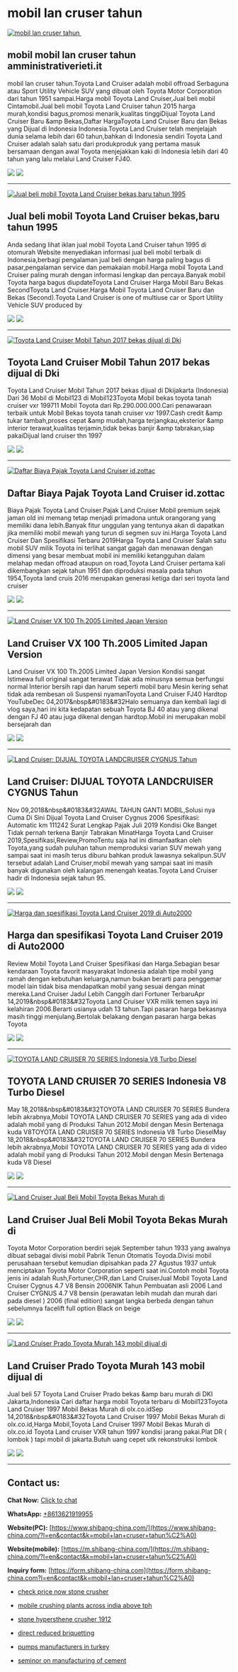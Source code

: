 # mobil lan cruser tahun 

<a href="https://swt.shibang-china.com/?l=en&img&k=mobil+lan+cruser+tahun%C2%A0" target="_blank">![mobil lan cruser tahun ](http://static.shibang-china.com/all-800x300/1109.jpg)</a>

## mobil mobil lan cruser tahun amministrativerieti.it
mobil lan cruser tahun.Toyota Land Cruiser adalah mobil offroad Serbaguna atau Sport Utility Vehicle SUV yang dibuat oleh Toyota Motor Corporation dari tahun 1951 sampai.Harga mobil Toyota Land Cruiser,Jual beli mobil Cintamobil.Jual beli mobil Toyota Land Cruiser tahun 2015 harga murah,kondisi bagus,promosi menarik,kualitas tinggiDijual Toyota Land Cruiser Baru &amp Bekas,Daftar HargaToyota Land Cruiser Baru dan Bekas yang Dijual di Indonesia Indonesia.Toyota Land Cruiser telah menjelajah dunia selama lebih dari 60 tahun,bahkan di Indonesia sendiri Toyota Land Cruiser adalah salah satu dari produkproduk yang pertama masuk bersamaan dengan awal Toyota menjejakkan kaki di Indonesia lebih dari 40 tahun yang lalu melalui Land Cruiser FJ40.


<a href="https://whatsapp.shibangsoft.com/WhatsApp.php" target="_blank" title="WhatsApp">![](http://static.shibang-china.com/icon/whatsapp.png)</a> <a href="https://swt.shibang-china.com/?l=en&icon&k=mobil+lan+cruser+tahun%C2%A0" target="_blank">![](http://static.shibang-china.com/icon/chat-en.png)</a>

---

<a href="https://swt.shibang-china.com/?l=en&img&k=mobil+lan+cruser+tahun%C2%A0" target="_blank">![Jual beli mobil Toyota Land Cruiser bekas,baru tahun 1995](http://static.shibang-china.com/all-800x300/333.jpg)</a>

## Jual beli mobil Toyota Land Cruiser bekas,baru tahun 1995
Anda sedang lihat iklan jual mobil Toyota Land Cruiser tahun 1995 di otomurah Website menyediakan informasi jual beli mobil terbaik di Indonesia,berbagi pengalaman jual beli dengan harga paling bagus di pasar,pengalaman service dan pemakaian mobil.Harga mobil Toyota Land Cruiser paling murah dengan informasi lengkap dan percaya.Banyak mobil Toyota harga bagus diupdateToyota Land Cruiser Harga Mobil Baru Bekas SecondToyota Land Cruiser.Harga Mobil Toyota Land Cruiser Baru dan Bekas (Second).Toyota Land Cruiser is one of multiuse car or Sport Utility Vehicle SUV produced by


<a href="https://whatsapp.shibangsoft.com/WhatsApp.php" target="_blank" title="WhatsApp">![](http://static.shibang-china.com/icon/whatsapp.png)</a> <a href="https://swt.shibang-china.com/?l=en&icon&k=mobil+lan+cruser+tahun%C2%A0" target="_blank">![](http://static.shibang-china.com/icon/chat-en.png)</a>

---

<a href="https://swt.shibang-china.com/?l=en&img&k=mobil+lan+cruser+tahun%C2%A0" target="_blank">![Toyota Land Cruiser Mobil Tahun 2017 bekas dijual di Dki](http://static.shibang-china.com/all-800x300/208.jpg)</a>

## Toyota Land Cruiser Mobil Tahun 2017 bekas dijual di Dki
Toyota Land Cruiser Mobil Tahun 2017 bekas dijual di Dkijakarta (Indonesia) Dari 36 Mobil di Mobil123 di Mobil123Toyota Mobil bekas toyota tanah cruiser vxr 199711 Mobil Toyota dari Rp.290.000.000.Cari penawaraan terbaik untuk Mobil Bekas toyota tanah cruiser vxr 1997.Cash credit &amp tukar tambah,proses cepat &amp mudah,harga terjangkau,eksterior &amp interior terawat,kualitas terjamin,tidak bekas banjir &amp tabrakan,siap pakaiDijual land cruiser thn 1997


<a href="https://whatsapp.shibangsoft.com/WhatsApp.php" target="_blank" title="WhatsApp">![](http://static.shibang-china.com/icon/whatsapp.png)</a> <a href="https://swt.shibang-china.com/?l=en&icon&k=mobil+lan+cruser+tahun%C2%A0" target="_blank">![](http://static.shibang-china.com/icon/chat-en.png)</a>

---

<a href="https://swt.shibang-china.com/?l=en&img&k=mobil+lan+cruser+tahun%C2%A0" target="_blank">![Daftar Biaya Pajak Toyota Land Cruiser id.zottac](http://static.shibang-china.com/all-800x300/1457.jpg)</a>

## Daftar Biaya Pajak Toyota Land Cruiser id.zottac
Biaya Pajak Toyota Land Cruiser.Pajak Land Cruiser Mobil premium sejak jaman old ini memang tetap menjadi primadona untuk orangorang yang memiliki dana lebih.Banyak fitur unggulan yang tentunya akan di dapatkan jika memiliki mobil mewah yang turun di segmen suv ini.Harga Toyota Land Cruiser Dan Spesifikasi Terbaru 2019Harga Toyota Land Cruiser Salah satu mobil SUV milik Toyota ini terlihat sangat gagah dan menawan dengan dimensi yang besar membuat mobil ini memiliki ketangguhan dalam melahap medan offroad ataupun on road,Toyota Land Cruiser pertama kali dikembangkan sejak tahun 1951 dan diproduksi masala pada tahun 1954,Toyota land cruis 2016 merupakan generasi ketiga dari seri toyota land cruiser


<a href="https://whatsapp.shibangsoft.com/WhatsApp.php" target="_blank" title="WhatsApp">![](http://static.shibang-china.com/icon/whatsapp.png)</a> <a href="https://swt.shibang-china.com/?l=en&icon&k=mobil+lan+cruser+tahun%C2%A0" target="_blank">![](http://static.shibang-china.com/icon/chat-en.png)</a>

---

<a href="https://swt.shibang-china.com/?l=en&img&k=mobil+lan+cruser+tahun%C2%A0" target="_blank">![Land Cruiser VX 100 Th.2005 Limited Japan Version](http://static.shibang-china.com/all-800x300/266.jpg)</a>

## Land Cruiser VX 100 Th.2005 Limited Japan Version
Land Cruiser VX 100 Th.2005 Limited Japan Version Kondisi sangat Istimewa full original sangat terawat Tidak ada minusnya semua berfungsi normal Interior bersih rapi dan harum seperti mobil baru Mesin kering sehat tidak ada rembesan oli Suspensi nyamanToyota Land Cruiser FJ40 Hardtop YouTubeDec 04,2017&nbsp&#0183&#32Halo semuanya dan kembali lagi di vlog saya,hari ini kita kedapatan sebuah Toyota BJ 40 atau yang dikenal dengan FJ 40 atau juga dikenal dengan hardtop.Mobil ini merupakan mobil bersejarah dan


<a href="https://whatsapp.shibangsoft.com/WhatsApp.php" target="_blank" title="WhatsApp">![](http://static.shibang-china.com/icon/whatsapp.png)</a> <a href="https://swt.shibang-china.com/?l=en&icon&k=mobil+lan+cruser+tahun%C2%A0" target="_blank">![](http://static.shibang-china.com/icon/chat-en.png)</a>

---

<a href="https://swt.shibang-china.com/?l=en&img&k=mobil+lan+cruser+tahun%C2%A0" target="_blank">![Land Cruiser: DIJUAL TOYOTA LANDCRUISER CYGNUS Tahun](http://static.shibang-china.com/all-800x300/911.jpg)</a>

## Land Cruiser: DIJUAL TOYOTA LANDCRUISER CYGNUS Tahun
Nov 09,2018&nbsp&#0183&#32AWAL TAHUN GANTI MOBIL,Solusi nya Cuma Di Sini Dijual Toyota Land Cruiser Cygnus 2006 Spesifikasi: Automatic km 111242 Surat Lengkap Pajak Juli 2019 Kondisi Oke Banget Tidak pernah terkena Banjir Tabrakan MinatHarga Toyota Land Cruiser 2019,Spesifikasi,Review,PromoTentu saja hal ini dimanfaatkan oleh Toyota,yang sudah puluhan tahun memproduksi varian SUV mewah yang sampai saat ini masih terus diburu bahkan produk lawasnya sekalipun.SUV tersebut adalah Land Cruiser,mobil mewah yang sampai saat ini masih banyak digunakan oleh kalangan menengah keatas.Toyota Land Cruiser hadir di Indonesia sejak tahun 95.


<a href="https://whatsapp.shibangsoft.com/WhatsApp.php" target="_blank" title="WhatsApp">![](http://static.shibang-china.com/icon/whatsapp.png)</a> <a href="https://swt.shibang-china.com/?l=en&icon&k=mobil+lan+cruser+tahun%C2%A0" target="_blank">![](http://static.shibang-china.com/icon/chat-en.png)</a>

---

<a href="https://swt.shibang-china.com/?l=en&img&k=mobil+lan+cruser+tahun%C2%A0" target="_blank">![Harga dan spesifikasi Toyota Land Cruiser 2019 di Auto2000](http://static.shibang-china.com/all-800x300/672.jpg)</a>

## Harga dan spesifikasi Toyota Land Cruiser 2019 di Auto2000
Review Mobil Toyota Land Cruiser Spesifikasi dan Harga.Sebagian besar kendaraan Toyota favorit masyarakat Indonesia adalah tipe mobil yang ramah dengan kebutuhan keluarga,namun bukan berarti para penggemar model lain tidak bisa mendapatkan mobil yang sesuai dengan minat mereka.Land Cruiser Jadul Lebih Canggih dari Fortuner TerbaruApr 14,2019&nbsp&#0183&#32Toyota Land Cruiser VXR milik temen saya ini kelahiran 2006.Berarti usianya udah 13 tahun.Tapi pasaran harga bekasnya masih tinggi menjulang.Bertolak belakang dengan pasaran harga bekas Toyota


<a href="https://whatsapp.shibangsoft.com/WhatsApp.php" target="_blank" title="WhatsApp">![](http://static.shibang-china.com/icon/whatsapp.png)</a> <a href="https://swt.shibang-china.com/?l=en&icon&k=mobil+lan+cruser+tahun%C2%A0" target="_blank">![](http://static.shibang-china.com/icon/chat-en.png)</a>

---

<a href="https://swt.shibang-china.com/?l=en&img&k=mobil+lan+cruser+tahun%C2%A0" target="_blank">![TOYOTA LAND CRUISER 70 SERIES Indonesia V8 Turbo Diesel](http://static.shibang-china.com/all-800x300/1172.jpg)</a>

## TOYOTA LAND CRUISER 70 SERIES Indonesia V8 Turbo Diesel
May 18,2018&nbsp&#0183&#32TOYOTA LAND CRUISER 70 SERIES Bundera lebih akrabnya,Mobil TOYOTA LAND CRUISER 70 SERIES yang ada di video adalah mobil yang di Produksi Tahun 2012.Mobil dengan Mesin Bertenaga kuda V8TOYOTA LAND CRUISER 70 SERIES Indonesia V8 Turbo DieselMay 18,2018&nbsp&#0183&#32TOYOTA LAND CRUISER 70 SERIES Bundera lebih akrabnya,Mobil TOYOTA LAND CRUISER 70 SERIES yang ada di video adalah mobil yang di Produksi Tahun 2012.Mobil dengan Mesin Bertenaga kuda V8 Diesel


<a href="https://whatsapp.shibangsoft.com/WhatsApp.php" target="_blank" title="WhatsApp">![](http://static.shibang-china.com/icon/whatsapp.png)</a> <a href="https://swt.shibang-china.com/?l=en&icon&k=mobil+lan+cruser+tahun%C2%A0" target="_blank">![](http://static.shibang-china.com/icon/chat-en.png)</a>

---

<a href="https://swt.shibang-china.com/?l=en&img&k=mobil+lan+cruser+tahun%C2%A0" target="_blank">![Land Cruiser Jual Beli Mobil Toyota Bekas Murah di](http://static.shibang-china.com/all-800x300/497.jpg)</a>

## Land Cruiser Jual Beli Mobil Toyota Bekas Murah di
Toyota Motor Corporation berdiri sejak September tahun 1933 yang awalnya dibuat sebagai divisi mobil Pabrik Tenun Otomatis Toyoda.Divisi mobil perusahaan tersebut kemudian dipisahkan pada 27 Agustus 1937 untuk menciptakan Toyota Motor Corporation seperti saat ini.Contoh mobil Toyota jenis ini adalah Rush,Fortuner,CHR,dan Land CruiserJual Mobil Toyota Land Cruiser Cygnus 4.7 V8 Bensin 2006NIK Tahun Pembuatan asli 2006 Land Cruiser CYGNUS 4.7 V8 bensin (perawatan lebih mudah dan murah dari pada diesel ) 2006 (final edition) sangat langka berbeda dengan tahun sebelumnya facelift full option Black on beige


<a href="https://whatsapp.shibangsoft.com/WhatsApp.php" target="_blank" title="WhatsApp">![](http://static.shibang-china.com/icon/whatsapp.png)</a> <a href="https://swt.shibang-china.com/?l=en&icon&k=mobil+lan+cruser+tahun%C2%A0" target="_blank">![](http://static.shibang-china.com/icon/chat-en.png)</a>

---

<a href="https://swt.shibang-china.com/?l=en&img&k=mobil+lan+cruser+tahun%C2%A0" target="_blank">![Land Cruiser Prado Toyota Murah 143 mobil dijual di](http://static.shibang-china.com/all-800x300/784.jpg)</a>

## Land Cruiser Prado Toyota Murah 143 mobil dijual di
Jual beli 57 Toyota Land Cruiser Prado bekas &amp baru murah di DKI Jakarta,Indonesia Cari daftar harga mobil Toyota terbaru di Mobil123Toyota Land Cruiser 1997 Mobil Bekas Murah di olx.co.idSep 14,2018&nbsp&#0183&#32Toyota Land Cruiser 1997 Mobil Bekas Murah di olx.co.id,Harga Mobil,Toyota Land Cruiser 1997 Mobil Bekas Murah di olx.co.id Toyota Land cruiser VXR tahun 1997 kondisi jarang pakai.Plat DR ( lombok ) tapi mobil di jakarta.Butuh uang cepet utk rekonstruksi lombok


<a href="https://whatsapp.shibangsoft.com/WhatsApp.php" target="_blank" title="WhatsApp">![](http://static.shibang-china.com/icon/whatsapp.png)</a> <a href="https://swt.shibang-china.com/?l=en&icon&k=mobil+lan+cruser+tahun%C2%A0" target="_blank">![](http://static.shibang-china.com/icon/chat-en.png)</a>

---
## Contact us:

**Chat Now:** [Click to chat](https://swt.shibang-china.com?l=en&contact&k=mobil+lan+cruser+tahun%C2%A0)

**WhatsApp:**  [+8613621919955](https://whatsapp.shibangsoft.com/WhatsApp.php)

**Website(PC):** [https://www.shibang-china.com/](https://www.shibang-china.com/?l=en&contact&k=mobil+lan+cruser+tahun%C2%A0)

**Website(mobile):** [https://m.shibang-china.com/](https://m.shibang-china.com/?l=en&contact&k=mobil+lan+cruser+tahun%C2%A0)

**Inquiry form:** [https://form.shibang-china.com](https://form.shibang-china.com?l=en&contact&k=mobil+lan+cruser+tahun%C2%A0)

* [check price now stone crusher](../118/check%20price%20now%20stone%20crusher.md)

* [mobile crushing plants across india above tph](../117/mobile%20crushing%20plants%20across%20india%20above%20tph.md)

* [stone hypersthene crusher 1912](../124/stone%20hypersthene%20crusher%201912.md)

* [direct reduced briquetting](../118/direct%20reduced%20briquetting.md)

* [pumps manufacturers in turkey](../118/pumps%20manufacturers%20in%20turkey.md)

* [seminor on manufacturing of cement](../120/seminor%20on%20manufacturing%20of%20cement.md)